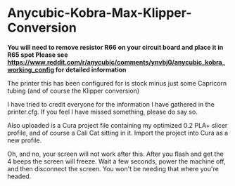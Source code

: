 # Anycubic-Kobra-Max-Klipper-Conversion

**You will need to remove resistor R66 on your circuit board and place it in R65 spot
Please see https://www.reddit.com/r/anycubic/comments/ynvbj0/anycubic_kobra_working_config for detailed information**

The printer this has been configured for is stock minus just some Capricorn tubing (and of course the Klipper conversion)

I have tried to credit everyone for the information I have gathered in the printer.cfg. If you feel I have missed something, please do say so.

Also uploaded is a Cura project file containing my optimized 0.2 PLA+ slicer profile, and of course a Cali Cat sitting in it. Import the project into Cura as a new profile.

Oh, and no, your screen will not work after this. After you flash and get the 4 beeps the screen will freeze. Wait a few seconds, power the machine off, and then disconnect the screen. You won't be needing that where you're headed.
